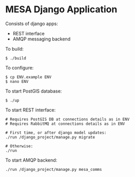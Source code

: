 MESA Django Application
=======================

Consists of django apps:

* REST interface
* AMQP messaging backend

To build:

    $ ./build

To configure:

    $ cp ENV.example ENV
    $ nano ENV

To start PostGIS database:
    
    $ ./up

To start REST interface:

    # Requires PostGIS DB at connections details as in ENV
    # Requires RabbitMQ at connections details as in ENV
    
    # First time, or after django model updates:
    ./run /django_project/manage.py migrate
    
    # Otherwise:
    ./run
    
To start AMQP backend:

    ./run /django_project/manage.py mesa_comms
   
